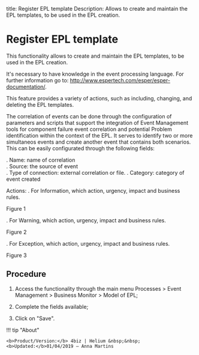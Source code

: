 title: Register EPL template
Description: Allows to create and maintain the EPL templates, to be used in the EPL creation.
# Register EPL template

This functionality allows to create and maintain the EPL templates, to be used
in the EPL creation.

It's necessary to have knowledge in the event processing language. For further
information go to: <http://www.espertech.com/esper/esper-documentation/>.

This feature provides a variety of actions, such as including, changing, and
deleting the EPL templates.

The correlation of events can be done through the configuration of parameters and scripts that support the integration of Event Management tools for component failure event correlation and potential Problem identification within the context of the EPL. It serves to identify two or more simultaneos events and create another event that contains both scenarios. This can be easily configurated through the following fields:

. Name: name of correlation  
. Source: the source of event  
. Type of connection: external correlation or file.
. Category: category of event created

Actions:
. For Information, which action, urgency, impact and business rules.

Figure 1 
 
. For Warning, which action, urgency, impact and business rules.

Figure 2

. For Exception, which action, urgency, impact and business rules.

Figure 3

Procedure
-------------

1.  Access the functionality through the main menu Processes \> Event Management
    \> Business Monitor \> Model of EPL;

2.  Complete the fields available;

3.  Click on "Save".

!!! tip "About"

    <b>Product/Version:</b> 4biz | Helium &nbsp;&nbsp;
    <b>Updated:</b>01/04/2019 – Anna Martins

